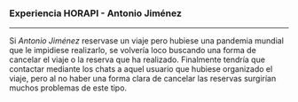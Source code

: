 ### Experiencia HORAPI - Antonio Jiménez
----------------

Si <i>Antonio Jiménez</i> reservase un viaje pero hubiese una pandemia mundial que le impidiese realizarlo, se volvería loco buscando una forma de cancelar el viaje o la reserva que ha realizado. Finalmente tendría que contactar mediante los chats a aquel usuario que hubiese organizado el viaje, pero al no haber una forma clara de cancelar las reservas surgirían muchos problemas de este tipo.
